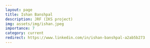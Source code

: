 ```yaml
---
layout: page
title: Ishan Banshpal
description: JRF (IKS project)
img: assets/img/ishan.jpeg
importance: 7
category: current
redirect: https://www.linkedin.com/in/ishan-banshpal-a2ab5b273
---
```

